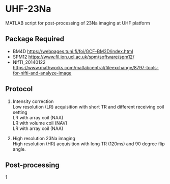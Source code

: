 # UHF-23Na
MATLAB script for post-processing of 23Na imaging at UHF platform <br />

## Package Required
* BM4D <https://webpages.tuni.fi/foi/GCF-BM3D/index.html> <br />
* SPM12 <https://www.fil.ion.ucl.ac.uk/spm/software/spm12/> <br />
* NIfTI_20140122 <https://www.mathworks.com/matlabcentral/fileexchange/8797-tools-for-nifti-and-analyze-image> <br />

## Protocol
1. Intensity correction <br />
Low resolution (LR) acquisition with short TR and different receiving coil setting <br />
LR with array coil (NAA) <br />
LR with volume coil (NAV) <br />
LR with array coil (NAA) <br />

2. High resolution 23Na imaging <br />
High resolution (HR) acquisition with long TR (120ms) and 90 degree flip angle. <br />

## Post-processing
1 
